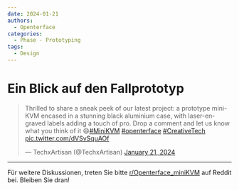 ```yaml
---
date: 2024-01-21
authors:
  - Openterface
categories:
  - Phase - Prototyping
tags:
  - Design
---
```


# Ein Blick auf den Fallprototyp

<blockquote class="twitter-tweet"><p lang="en" dir="ltr">Thrilled to share a sneak peek of our latest project: a prototype mini-KVM encased in a stunning black aluminium case, with laser-engraved labels adding a touch of pro. Drop a comment and let us know what you think of it 😄<a href="https://twitter.com/hashtag/MiniKVM?src=hash&amp;ref_src=twsrc%5Etfw">#MiniKVM</a> <a href="https://twitter.com/hashtag/openterface?src=hash&amp;ref_src=twsrc%5Etfw">#openterface</a> <a href="https://twitter.com/hashtag/CreativeTech?src=hash&amp;ref_src=twsrc%5Etfw">#CreativeTech</a> <a href="https://t.co/dVSvSquAOf">pic.twitter.com/dVSvSquAOf</a></p>&mdash; TechxArtisan (@TechxArtisan) <a href="https://twitter.com/TechxArtisan/status/1748908479224623224?ref_src=twsrc%5Etfw">January 21, 2024</a></blockquote> <script async src="https://platform.twitter.com/widgets.js" charset="utf-8"></script>

<!-- more -->
--------

Für weitere Diskussionen, treten Sie bitte [r/Openterface_miniKVM](https://www.reddit.com/r/Openterface_miniKVM/) auf Reddit bei. Bleiben Sie dran!
